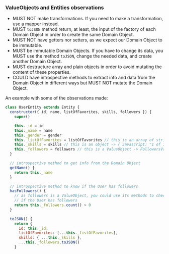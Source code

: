 ### ValueObjects and Entities observations

- MUST NOT make transformations. If you need to make a transformation, use a mapper instead.
- MUST `toJSON` method return, at least, the input of the factory of each Domain Object in order to create the same Domain Object.
- MUST NOT have getters nor setters, as we expect our Domain Object to be immutable.
- MUST be immutable Domain Objects. If you have to change its data, you MUST use the method `toJSON`, change the needed data, and create another Domain Object.
- MUST destructure array and plain objects in order to avoid mutating the content of these properties.
- COULD have introspective methods to extract info and data from the Domain Object in different ways but MUST NOT mutate the Domain Object.

An example with some of the observations made:

```javascript
class UserEntity extends Entity {
  constructor({ id, name, listOfFavorites, skills, followers }) {
    super()

    this._id = id
    this._name = name
    this._gender = gender
    this._listOfFavorites = listOfFavorites // this is an array of strings
    this._skills = skills // this is an object -> { Javascript: "1 of 10", Math: "3" }
    this._followers = followers // this is a ValueObject -> FollowersValueObject
  }

  // introspective method to get info from the Domain Object
  getName() {
    return this._name
  }

  // introspective method to know if the User has followers
  hasFollowers() {
    // as followers is a ValueObject, you could use its methods to check
    // if the User has followers
    return this._followers.count() > 0
  }

  toJSON() {
    return {
      id: this._id,
      listOfFavorites: [...this._listOfFavorites],
      skills: { ...this._skills },
      ...this._followers.toJSON()
    }

```

